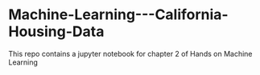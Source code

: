 # Machine-Learning---California-Housing-Data
This repo contains a jupyter notebook for chapter 2 of Hands on Machine Learning
